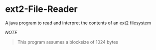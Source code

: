 # ext2-File-Reader
A java program to read and interpret the contents of an ext2 filesystem

*NOTE* 

>This program assumes a blocksize of 1024 bytes
